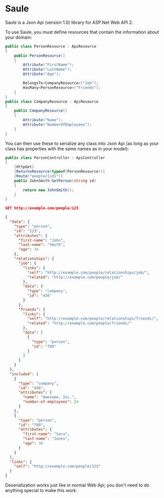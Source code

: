 # Saule
Saule is a Json Api (version 1.0) library for ASP.Net Web API 2.

To use Saule, you must define resources that contain the information
about your domain:
```c#
public class PersonResource : ApiResource
{
    public PersonResource()
    {
        Attribute("FirstName");
        Attribute("LastName");
        Attribute("Age");

        BelongsTo<CompanyResource>("Job");
        HasMany<PersonResource>("Friends");
    }
}
public class CompanyResource : ApiResource
{
    public CompanyResource()
    {
        Attribute("Name");
        Attribute("NumberOfEmployees");
    }
}
```

You can then use these to serialize any class into Json Api
(as long as your class has properties with the same names as
in your model):
```c#
public class PersonController : ApiController
{
    [HttpGet]
    [ReturnsResource(typeof(PersonResource))]
    [Route("people/{id}")]
    public JohnSmith GetPerson(string id)
    {
        return new JohnSmith();
    }
}
```

```json
GET http://example.com/people/123

{
  "data": {
    "type": "person",
    "id": "123",
    "attributes": {
      "first-name": "John",
      "last-name": "Smith",
      "age": 34
    },
    "relationships": {
      "job": {
        "links": {
          "self": "http://example.com/people/relationships/job/",
          "related": "http://example.com/people/job/"
        },
        "data": {
          "type": "company",
          "id": "456"
        }
      },
      "friends": {
        "links": {
          "self": "http://example.com/people/relationships/friends/",
          "related": "http://example.com/people/friends/"
        },
        "data": [
          {
            "type": "person",
            "id": "789"
          }
        ]
      }
    }
  },
  "included": [
    {
      "type": "company",
      "id": "456",
      "attributes": {
        "name": "Awesome, Inc.",
        "number-of-employees": 24
      }
    },
    {
      "type": "person",
      "id": "789",
      "attributes": {
        "first-name": "Sara",
        "last-name": "Jones",
        "age": 38
      }
    }
  ],
  "links": {
    "self": "http://example.com/people/123"
  }
}
```

Deserialization works just like in normal Web Api; you don't need
to do anything special to make this work.
